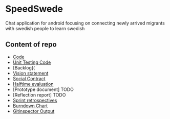 # SpeedSwede
 Chat application for android focusing on connecting newly arrived migrants with swedish people to learn swedish

## Content of repo
- [Code](https://github.com/ryggan/zweigbergk/tree/master/app/src/main/java/com/zweigbergk/speedswede)
- [Unit Testing Code](https://github.com/ryggan/zweigbergk/tree/master/app/src/test/java/com/zweigbergk/speedswede)
- [Backlog](
- [Vision statement](https://github.com/ryggan/zweigbergk/blob/master/docs/Visionstatement.pdf)
- [Social Contract](https://github.com/ryggan/zweigbergk/blob/master/docs/SocialContract.pdf)
- [Halftime evaluation](https://github.com/ryggan/zweigbergk/blob/master/docs/D2%20-%20Half-time%20Evaluation.pdf)
- [Prototype document] TODO
- [Reflection report] TODO
- [Sprint retrospectives](https://github.com/ryggan/zweigbergk/blob/master/docs/Sprintretrospectives.pdf)
- [Burndown Chart](https://github.com/ryggan/zweigbergk/blob/master/docs/Burndown_chart.jpg)
- [Gitinspector Output](https://rawgit.com/KevinCT/95f85df5e1749c4dd479f0ad65638639/raw/a1c971c3dbdb628aaa37fd364a25f9f9d1da9447/gitinspector.html)
 

